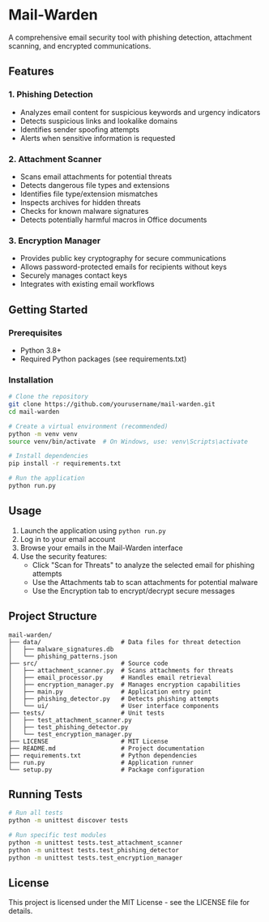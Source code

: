 # Mail-Warden

A comprehensive email security tool with phishing detection, attachment scanning, and encrypted communications.

## Features

### 1. Phishing Detection

- Analyzes email content for suspicious keywords and urgency indicators
- Detects suspicious links and lookalike domains
- Identifies sender spoofing attempts
- Alerts when sensitive information is requested

### 2. Attachment Scanner

- Scans email attachments for potential threats
- Detects dangerous file types and extensions
- Identifies file type/extension mismatches
- Inspects archives for hidden threats
- Checks for known malware signatures
- Detects potentially harmful macros in Office documents

### 3. Encryption Manager

- Provides public key cryptography for secure communications
- Allows password-protected emails for recipients without keys
- Securely manages contact keys
- Integrates with existing email workflows

## Getting Started

### Prerequisites

- Python 3.8+
- Required Python packages (see requirements.txt)

### Installation

```bash
# Clone the repository
git clone https://github.com/yourusername/mail-warden.git
cd mail-warden

# Create a virtual environment (recommended)
python -m venv venv
source venv/bin/activate  # On Windows, use: venv\Scripts\activate

# Install dependencies
pip install -r requirements.txt

# Run the application
python run.py
```

## Usage

1. Launch the application using `python run.py`
2. Log in to your email account
3. Browse your emails in the Mail-Warden interface
4. Use the security features:
   - Click "Scan for Threats" to analyze the selected email for phishing attempts
   - Use the Attachments tab to scan attachments for potential malware
   - Use the Encryption tab to encrypt/decrypt secure messages

## Project Structure

```
mail-warden/
├── data/                      # Data files for threat detection
│   ├── malware_signatures.db
│   └── phishing_patterns.json
├── src/                       # Source code
│   ├── attachment_scanner.py  # Scans attachments for threats
│   ├── email_processor.py     # Handles email retrieval
│   ├── encryption_manager.py  # Manages encryption capabilities
│   ├── main.py                # Application entry point
│   ├── phishing_detector.py   # Detects phishing attempts
│   └── ui/                    # User interface components
├── tests/                     # Unit tests
│   ├── test_attachment_scanner.py
│   ├── test_phishing_detector.py
│   └── test_encryption_manager.py
├── LICENSE                    # MIT License
├── README.md                  # Project documentation
├── requirements.txt           # Python dependencies
├── run.py                     # Application runner
└── setup.py                   # Package configuration
```

## Running Tests

```bash
# Run all tests
python -m unittest discover tests

# Run specific test modules
python -m unittest tests.test_attachment_scanner
python -m unittest tests.test_phishing_detector
python -m unittest tests.test_encryption_manager
```

## License

This project is licensed under the MIT License - see the LICENSE file for details.
